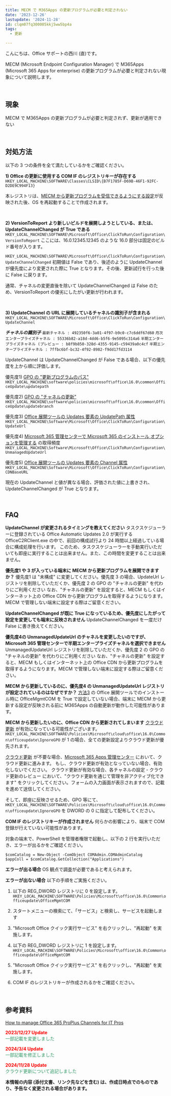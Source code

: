 ```yaml
---
title: MECM で M365Apps の更新プログラムが必要と判定されない
date: '2023-12-26'
lastupdate: '2024-11-28'
id: clqm07fq300005kkj5ww5bp4a
tags:
  - 更新

---
```


こんにちは、Office サポートの西川 (直)です。  

MECM (Microsoft Endpoint Configuration Manager) で M365Apps (Microsoft 365 Apps for enterprise) の更新プログラムが必要と判定されない現象について説明します。

<br>

現象
--
MECM で M365Apps の更新プログラムが必要と判定されず、更新が適用できない


<br>

対処方法
--
以下の 3 つの条件を全て満たしているかをご確認ください。

**1) Office の更新に使用する COM IF のレジストリキーが存在する**
`HKEY_LOCAL_MACHINE\SOFTWARE\Classes\CLSID\{B7F1785F-D69B-46F1-92FC-D2DE9C994F13}`

本レジストリは、[MECM から更新プログラムを受信できるようにする設定](https://learn.microsoft.com/ja-jp/deployoffice/updates/manage-microsoft-365-apps-updates-configuration-manager#enable-microsoft-365-apps-clients-to-receive-updates-from-configuration-manager)が反映された後、OS を再起動することで作成されます。

<br>

**2) VersionToReport より新しいビルドを展開しようとしている、または、UpdateChannelChanged が True である**
`HKEY_LOCAL_MACHINE\SOFTWARE\Microsoft\Office\ClickToRun\Configuration\VersionToReport`
ここには、16.0.12345.12345 のような 16.0 部分は固定のビルド番号が入ります。

`HKEY_LOCAL_MACHINE\SOFTWARE\Microsoft\Office\ClickToRun\Configuration\UpdateChannelChanged`
初期値は False であり、後述のように UpdateChannel が優先度により変更された際に True となります。その後、更新試行を行った後に False に戻ります。

通常、チャネルの変更直後を除いて UpdateChannelChanged は False のため、VersionToReport の優劣にしたがい更新が行われます。

<br>

**3) UpdateChannel の URL に展開しているチャネルの識別子が含まれる**
`HKEY_LOCAL_MACHINE\SOFTWARE\Microsoft\Office\ClickToRun\Configuration\UpdateChannel`

***チャネルの識別子***
`最新チャネル : 492350f6-3a01-4f97-b9c0-c7c6ddf67d60`
`月次エンタープライズチャネル : 55336b82-a18d-4dd6-b5f6-9e5095c314a6`
`半期エンタープライズチャネル (プレビュー : b8f9b850-328d-4355-9145-c59439a0c4cf`
`半期エンタープライズチャネル : 7ffbc6bf-bc32-4f92-8982-f9dd17fd3114`

UpdateChannel は UpdateChannelChanged が False である場合、以下の優先度を上から順に評価します。

優先度1) [GPO の "更新プログラムのパス"](https://learn.microsoft.com/ja-jp/deployoffice/updates/configure-update-settings-microsoft-365-apps)
`HKEY_LOCAL_MACHINE\software\policies\microsoft\office\16.0\common\OfficeUpdate\updatepath`

優先度2) [GPO の "チャネルの更新"](https://learn.microsoft.com/ja-jp/deployoffice/updates/configure-update-settings-microsoft-365-apps)
`HKEY_LOCAL_MACHINE\software\policies\microsoft\office\16.0\common\OfficeUpdate\updatebranch`

優先度3) [Office 展開ツールの Updates 要素の UpdatePath 属性](https://learn.microsoft.com/ja-jp/deployoffice/office-deployment-tool-configuration-options#updates-element)
`HKEY_LOCAL_MACHINE\Software\Microsoft\Office\ClickToRun\Configuration\UpdateUrl`

優先度4) [Microsoft 365 管理センターで Microsoft 365 のインストール オプションを管理する](https://learn.microsoft.com/ja-jp/deployoffice/manage-software-download-settings-office-365) の取得頻度
`HKEY_LOCAL_MACHINE\Software\Microsoft\Office\ClickToRun\Configuration\UnmanagedUpdateUrl`

優先度5) [Office 展開ツールの Updates 要素の Channel 属性](https://learn.microsoft.com/ja-jp/deployoffice/office-deployment-tool-configuration-options#updates-element)
`HKEY_LOCAL_MACHINE\Software\Microsoft\Office\ClickToRun\Configuration\CDNBaseURL`

現在の UpdateChannel と値が異なる場合、評価された値に上書きされ、UpdateChannelChanged が True となります。

<br>

FAQ
--
**UpdateChannel が変更されるタイミングを教えてください**
タスクスケジューラーに登録されている Office Automatic Updates 2.0 が実行する OfficeC2RClient.exe の中で、前回の構成試行より 24 時間以上経過している場合に構成処理を行います。
このため、タスクスケジューラーを手動実行いただいても即座に実行することは出来ません。また、この時間を変更することは出来ません。

**優先度1 や 3 が入っている端末に MECM から更新プログラムを展開できますか？**
優先度1 は "未構成" に変更してください。優先度 3 の場合、UpdateUrl レジストリを削除していただくか、優先度 2 の GPO の "チャネルの更新" を代わりにご利用ください
なお、"チャネルの更新" を設定すると、MECM もしくはインターネット上の Office CDN から更新プログラムを取得するようになります。MECM で管理しない端末に設定する際はご留意ください。


**UpdateChannelChanged が既に True になっているため、優先度にしたがって設定を変更しても端末に反映されません**
UpdateChannelChanged を一度だけ False に書き換えてください。


**優先度4の UnmanagedUpdateUrl のチャネルを変更したいのですが、Microsoft 365 管理センターで半期エンタープライズチャネルを選択できません**
UnmanagedUpdateUrl レジストリを削除していただくか、優先度 2 の GPO の "チャネルの更新" を代わりにご利用ください
なお、"チャネルの更新" を設定すると、MECM もしくはインターネット上の Office CDN から更新プログラムを取得するようになります。MECM で管理しない端末に設定する際はご留意ください。

**MECM から更新しているのに、優先度4 の UnmanagedUpdateUrl レジストリが設定されているのはなぜですか？**
[方法3](https://learn.microsoft.com/ja-jp/deployoffice/updates/manage-microsoft-365-apps-updates-configuration-manager#enable-microsoft-365-apps-clients-to-receive-updates-from-configuration-manager) の Office 展開ツールでのインストール時に OfficeMgmtCOM を True で設定していない場合、端末に MECM から更新する設定が反映される前に M365Apps の自動更新が動作した可能性があります。

**MECM から更新したいのに、Office CDN から更新されてしまいます**
[クラウド更新](https://learn.microsoft.com/ja-jp/microsoft-365-apps/admin-center/cloud-update) が有効になっている可能性がございます。
`HKEY_LOCAL_MACHINE\SOFTWARE\Policies\Microsoft\cloud\office\16.0\Common\officeupdate\IgnoreGPO` が 1 の場合、全ての更新設定よりクラウド更新が優先されます。

[クラウド更新](https://learn.microsoft.com/ja-jp/microsoft-365-apps/admin-center/cloud-update) が不要な場合、[Microsoft 365 Apps 管理センター](https://config.office.com/) において、クラウド更新に進みます。
もし、クラウド更新が有効となっていない場合、有効化しないでください。
クラウド更新が有効な場合、各チャネルの設定 - クラウド更新のレビュー において、"クラウド更新を通じて管理を非アクティブ化できます" をクリックしてください。フォームの入力画面が表示されますので、記載を進めて送信してください。

そして、即座に反映させるため、GPO 等にて、`HKEY_LOCAL_MACHINE\SOFTWARE\Policies\Microsoft\cloud\office\16.0\Common\officeupdate\IgnoreGPO` を DWORD の 0 に指定して配布してください。


**COM IF のレジストリキーが作成されません**
何らかの影響により、端末で COM 登録が行えていない可能性があります。

対象の端末で、PowerShell を管理者権限で起動し、以下の 2 行を実行いただき、エラーが出るかをご確認ください。

```
$comCatalog = New-Object -ComObject COMAdmin.COMAdminCatalog
$appColl = $comCatalog.GetCollection("Applications")
```

**エラーが出る場合**
OS 観点で調査が必要であると考えられます。

**エラーが出ない場合**
以下の手順をご実施ください。
 
1. 以下の REG_DWORD レジストリに 0 を設定します。
`HKEY_LOCAL_MACHINE\SOFTWARE\Policies\Microsoft\office\16.0\Common\officeupdate\OfficeMgmtCOM`

2. スタートメニューの検索にて、「サービス」と検索し、サービスを起動します
3. "Microsoft Office クイック実行サービス" を右クリックし、"再起動" を実施します。

4. 以下の REG_DWORD レジストリに 1 を設定します。
`HKEY_LOCAL_MACHINE\SOFTWARE\Policies\Microsoft\office\16.0\Common\officeupdate\OfficeMgmtCOM`

5. "Microsoft Office クイック実行サービス" を右クリックし、"再起動" を実施します。
6. COM IF のレジストリキーが作成されるかをご確認ください。


<br>

参考資料
--
[How to manage Office 365 ProPlus Channels for IT Pros](https://techcommunity.microsoft.com/t5/microsoft-365-blog/how-to-manage-office-365-proplus-channels-for-it-pros/ba-p/795813)

<span style="color:#ff0000">**2023/12/27  Update**</span>  
<span style="color:#339966">一部記載を変更しました</span>

<span style="color:#ff0000">**2024/3/4  Update**</span>  
<span style="color:#339966">一部記載を修正しました</span>

<span style="color:#ff0000">**2024/11/28  Update**</span>  
<span style="color:#339966">クラウド更新について追記しました</span>

**本情報の内容 (添付文書、リンク先などを含む) は、作成日時点でのものであり、予告なく変更される場合があります。**
